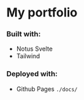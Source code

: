# My portfolio
### Built with:
* Notus Svelte
* Tailwind
### Deployed with:
* Github Pages `./docs/`
